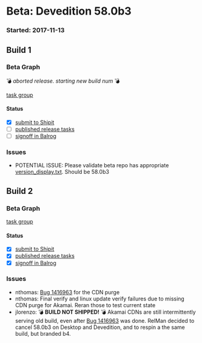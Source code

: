 # Beta: Devedition 58.0b3

### Started: 2017-11-13

## Build 1

### Beta Graph
:bomb: _aborted release. starting new build num_ :bomb:

[task group](https://tools.taskcluster.net/push-inspector/#/PAz6EzTCSnC_3S2aQT__dA)


#### Status
- [x] [submit to Shipit](https://wiki.mozilla.org/Release:Release_Automation_on_Mercurial:Starting_a_Release#Submit_to_Ship_It)
- [ ] [published release tasks](../how-tos/relpro.md#4-publish-release)
- [ ] [signoff in Balrog](../how-tos/relpro.md#3-signoffs)

### Issues
- POTENTIAL ISSUE: Please validate beta repo has appropriate [version_display.txt](https://hg.mozilla.org/releases/mozilla-beta/file/default/browser/config/version_display.txt). Should be 58.0b3
## Build 2

### Beta Graph

[task group](https://tools.taskcluster.net/push-inspector/#/f4jyKSLhTXSiyRcCS5LbyA)


#### Status
- [x] [submit to Shipit](https://wiki.mozilla.org/Release:Release_Automation_on_Mercurial:Starting_a_Release#Submit_to_Ship_It)
- [x] [published release tasks](../how-tos/relpro.md#4-publish-release)
- [x] [signoff in Balrog](../how-tos/relpro.md#3-signoffs)

### Issues
- nthomas: [Bug 1416963](https://bugzil.la/1416963) for the CDN purge
- nthomas: Final verify and linux update verify failures due to missing CDN purge for Akamai. Reran those to test current state
- jlorenzo: :bomb: **BUILD NOT SHIPPED!** :bomb: Akamai CDNs are still intermittently serving old build, even after [Bug 1416963](https://bugzil.la/1416963) was done. RelMan decided to cancel 58.0b3 on Desktop and Devedition, and to respin a the same build, but branded b4.

